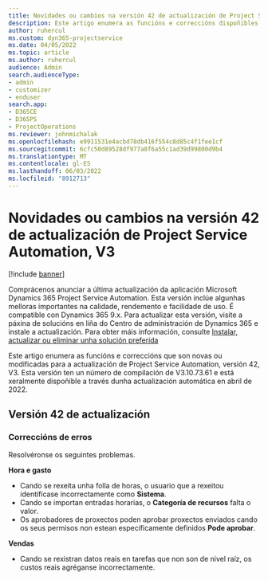 ```yaml
---
title: Novidades ou cambios na versión 42 de actualización de Project Service Automation, V3
description: Este artigo enumera as funcións e correccións dispoñibles en Microsoft Dynamics 365 Project Service Automation Actualizar a versión 42, V3.
author: ruhercul
ms.custom: dyn365-projectservice
ms.date: 04/05/2022
ms.topic: article
ms.author: ruhercul
audience: Admin
search.audienceType:
- admin
- customizer
- enduser
search.app:
- D365CE
- D365PS
- ProjectOperations
ms.reviewer: johnmichalak
ms.openlocfilehash: e9911531e4acbd78db416f554c8d85c4f1fee1cf
ms.sourcegitcommit: 6cfc50d89528df977a8f6a55c1ad39d99800d9b4
ms.translationtype: MT
ms.contentlocale: gl-ES
ms.lasthandoff: 06/03/2022
ms.locfileid: "8912713"
---
```

# <a name="whats-new-or-changed-in-project-service-automation-update-release-42-v3"></a>Novidades ou cambios na versión 42 de actualización de Project Service Automation, V3

[!include [banner](../includes/psa-now-project-operations.md)]

Comprácenos anunciar a última actualización da aplicación Microsoft Dynamics 365 Project Service Automation. Esta versión inclúe algunhas melloras importantes na calidade, rendemento e facilidade de uso. É compatible con Dynamics 365 9.x. Para actualizar esta versión, visite a páxina de solucións en liña do Centro de administración de Dynamics 365 e instale a actualización. Para obter máis información, consulte [Instalar, actualizar ou eliminar unha solución preferida](/power-platform/admin/install-remove-preferred-solution)

Este artigo enumera as funcións e correccións que son novas ou modificadas para a actualización de Project Service Automation, versión 42, V3. Esta versión ten un número de compilación de V3.10.73.61 e está xeralmente dispoñible a través dunha actualización automática en abril de 2022.

## <a name="update-release-42"></a>Versión 42 de actualización

### <a name="bug-fixes"></a>Correccións de erros

Resolvéronse os seguintes problemas.

**Hora e gasto**

- Cando se rexeita unha folla de horas, o usuario que a rexeitou identifícase incorrectamente como **Sistema**.
- Cando se importan entradas horarias, o **Categoría de recursos** falta o valor.
- Os aprobadores de proxectos poden aprobar proxectos enviados cando os seus permisos non estean especificamente definidos **Pode aprobar**.

**Vendas**

- Cando se rexistran datos reais en tarefas que non son de nivel raíz, os custos reais agréganse incorrectamente.
